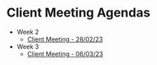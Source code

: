 # Client Meeting Agendas
- Week 2
  - [Client Meeting - 28/02/23](https://docs.google.com/document/d/1nbA6QU6uoadwQZ0PU4GECSqLVYKB_4JoYNaGlYwP8tg/edit?usp=sharing)
- Week 3
  - [Client Meeting - 06/03/23](https://docs.google.com/document/d/1WRitBp4bhx3iKwAUXsKcOS4a6oYRR9p94vu_hqny5NA/edit?usp=sharing)
